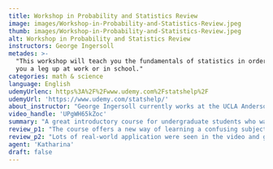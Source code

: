 ```yaml
---
title: Workshop in Probability and Statistics Review
image: images/Workshop-in-Probability-and-Statistics-Review.jpeg
thumb: images/Workshop-in-Probability-and-Statistics-Review.jpeg
alt: Workshop in Probability and Statistics Review
instructors: George Ingersoll
metades: >-
  "This workshop will teach you the fundamentals of statistics in order to give
  you a leg up at work or in school."
categories: math & science
language: English
udemyUrlenc: https%3A%2F%2Fwww.udemy.com%2Fstatshelp%2F
udemyUrl: 'https://www.udemy.com/statshelp/'
about_instructor: "George Ingersoll currently works at the UCLA Anderson School of Management as the Associate Dean for its various executive MBA programs. He shares his expertise by offering courses that cover quantitative topics. In teaching his students, he tries to incorporate interesting activities that make the material easier to learn and apply than learning it from a conventional school."
video_handle: 'UPgWH65kZoc'
summary: "A great introductory course for undergraduate students who wants to have a solid understanding of probability and statistics. The instructor has a very good humor and motivates his students to work really well."
review_p1: "The course offers a new way of learning a confusing subject. The instructor tries to steer away from the conventional method of teaching inside the classroom. Instead, he tries to incorporate his humor, as well as his skills, to push the students to use the concepts in real life. There are a lot of resources available for the students. A lot of mental work is needed to do the problem set but its level of difficulty is reasonable. The challenges help the students absorb the materials more efficiently and be able to apply the theoretical concepts in real life. The course content is clearly organized and the instructor clearly knows what he is teaching."
review_p2: "Lots of real-world application were seen in the video and gives useful advice on how to utilize Excel. Most of the concepts were explained in a clear way and solutions were given to the students. The breakdown of each answer is helpful for those who are still struggling to take in the content. It helps the student to understand the process clearly rather than just knowing the formulas. The teacher's style of teaching is warm, funny and approachable. His humor removes the struggle of learning in a formal setting and he also addresses difficult concepts. This course is recommended for undergraduate students who want to have a good introduction to the subject before delving into a more advanced course."
agent: 'Katharina'
draft: false
---
```


